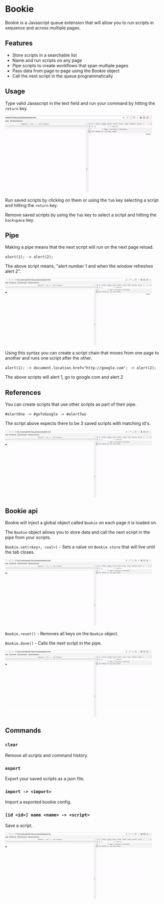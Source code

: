 # Bookie
Bookie is a Javascript queue extension that will allow you to run scripts
in sequence and across multiple pages.

## Features

* Store scripts in a searchable list
* Name and run scripts on any page
* Pipe scripts to create workflows that span multiple pages
* Pass data from page to page using the Bookie object
* Call the next script in the queue programmatically 

## Usage

Type valid Javascript in the text field and run your command by hitting the `return` key.

![run demo](run_command.gif "Run script demo")

Run saved scripts by clicking on them or using the `Tab` key selecting a script and hitting the `return` key.

Remove saved scripts by using the `Tab` key to select a script and hitting the `backspace` key.

## Pipe

Making a pipe means that the next script will run on the next page reload.

`alert(1); -> alert(2);`

The above script means, "alert number 1 and when the window refreshes alert 2".

![pipe demo](pipe_commands.gif "Pipe demo")

Using this syntax you can create a script chain that moves from one page to another and runs one script after the other.

`alert(1); -> document.location.href="http://google.com"; -> alert(2);`

The above scripts will alert 1, go to google.com and alert 2

## References

You can create scripts that use other scripts as part of their pipe.

`#alertOne -> #goToGoogle -> #alertTwo`

The script above expects there to be 3 saved scripts with matching id's.

![run by id demo](run_script_by_id.gif "Run by id demo")

## Bookie api

Bookie will inject a global object called `Bookie` on each page it is loaded on.

The `Bookie` object allows you to store data and call the next script in the pipe from your scripts.

`Bookie.set(<key>, <val>)` - Sets a value on `Bookie.store` that will live until the tab closes.

![store demo](bookie_store.gif "Store demo")

`Bookie.reset()` - Removes all keys on the `Bookie` object.

`Bookie.done()` - Calls the next script in the pipe.

![done demo](bookie_done.gif "done demo")

## Commands

### `clear` 
Remove all scripts and command history.

### `export` 
Export your saved scripts as a json file.

### `import -> <import>` 
Import a exported bookie config.

### `[id <id>] name <name> -> <script>` 
Save a script.

![save demo](name_script.gif "Save demo")
